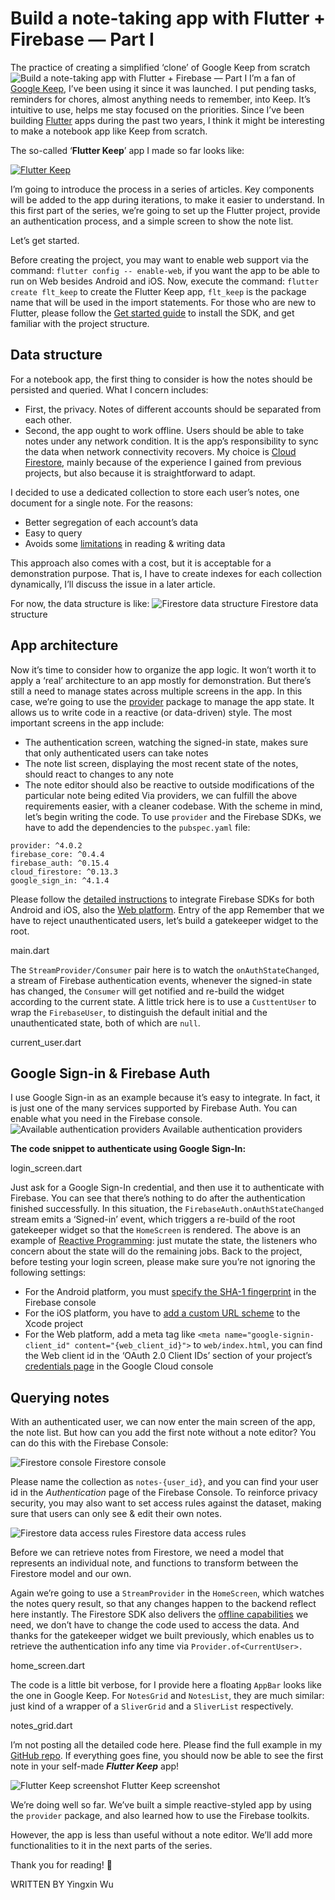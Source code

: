 # Build a note-taking app with Flutter + Firebase — Part I
The practice of creating a simplified ‘clone’ of Google Keep from scratch
![Build a note-taking app with Flutter + Firebase — Part I](https://iswift.ru/images/1_6HTi-RPUL_cmp-UDURxpAg.gif)
I’m a fan of [Google Keep](https://www.google.com/keep/), I’ve been using it since it was launched. I put pending tasks, reminders for chores, almost anything needs to remember, into Keep. It’s intuitive to use, helps me stay focused on the priorities.
Since I’ve been building [Flutter](https://flutter.dev/) apps during the past two years, I think it might be interesting to make a notebook app like Keep from scratch.

The so-called ‘**Flutter Keep**’ app I made so far looks like:

[![Flutter Keep](https://iswift.ru/images/2020-03-09_22-11-25.png)](https://youtu.be/GXNXodzgbcM)

I’m going to introduce the process in a series of articles. Key components will be added to the app during iterations, to make it easier to understand.
In this first part of the series, we’re going to set up the Flutter project, provide an authentication process, and a simple screen to show the note list.

Let’s get started.

Before creating the project, you may want to enable web support via the command: ```flutter config -- enable-web```, if you want the app to be able to run on Web besides Android and iOS.
Now, execute the command: ```flutter create flt_keep``` to create the Flutter Keep app, ```flt_keep``` is the package name that will be used in the import statements.
For those who are new to Flutter, please follow the [Get started guide](https://flutter.dev/docs/get-started/install) to install the SDK, and get familiar with the project structure.

## Data structure

For a notebook app, the first thing to consider is how the notes should be persisted and queried.
What I concern includes:
* First, the privacy. Notes of different accounts should be separated from each other.
* Second, the app ought to work offline. Users should be able to take notes under any network condition. It is the app’s responsibility to sync the data when network connectivity recovers.
My choice is [Cloud Firestore](https://firebase.google.com/docs/firestore), mainly because of the experience I gained from previous projects, but also because it is straightforward to adapt.

I decided to use a dedicated collection to store each user’s notes, one document for a single note. For the reasons:
* Better segregation of each account’s data
* Easy to query
* Avoids some [limitations](https://firebase.google.com/docs/firestore/quotas#limits) in reading & writing data

This approach also comes with a cost, but it is acceptable for a demonstration purpose. That is, I have to create indexes for each collection dynamically, I’ll discuss the issue in a later article.

For now, the data structure is like:
![Firestore data structure](https://iswift.ru/images/1_K11nEEwAPoEJnSexd22dRg.jpeg)
Firestore data structure

## App architecture
Now it’s time to consider how to organize the app logic. It won’t worth it to apply a ‘real’ architecture to an app mostly for demonstration. But there’s still a need to manage states across multiple screens in the app.
In this case, we’re going to use the [provider](https://pub.dev/packages/provider) package to manage the app state. It allows us to write code in a reactive (or data-driven) style.
The most important screens in the app include:
* The authentication screen, watching the signed-in state, makes sure that only authenticated users can take notes
* The note list screen, displaying the most recent state of the notes, should react to changes to any note
* The note editor should also be reactive to outside modifications of the particular note being edited
Via providers, we can fulfill the above requirements easier, with a cleaner codebase.
With the scheme in mind, let’s begin writing the code.
To use ```provider``` and the Firebase SDKs, we have to add the dependencies to the ```pubspec.yaml``` file:

```
provider: ^4.0.2
firebase_core: ^0.4.4
firebase_auth: ^0.15.4
cloud_firestore: ^0.13.3
google_sign_in: ^4.1.4
```
Please follow the [detailed instructions](https://firebase.google.com/docs/flutter/setup) to integrate Firebase SDKs for both Android and iOS, also the [Web platform](https://firebase.google.com/docs/web/setup).
Entry of the app
Remember that we have to reject unauthenticated users, let’s build a gatekeeper widget to the root.

<script src="https://gist.github.com/xinthink/7d1ad8cc4421f50266d3406342430c10.js"></script>
main.dart

The ```StreamProvider/Consumer``` pair here is to watch the ```onAuthStateChanged```, a stream of Firebase authentication events, whenever the signed-in state has changed, the ```Consumer``` will get notified and re-build the widget according to the current state.
A little trick here is to use a ```CusttentUser``` to wrap the ```FirebaseUser```, to distinguish the default initial and the unauthenticated state, both of which are ```null```.

<script src="https://gist.github.com/xinthink/9d0853544425791c1aee55eb78900b72.js"></script>
current_user.dart

## Google Sign-in & Firebase Auth
I use Google Sign-in as an example because it’s easy to integrate. In fact, it is just one of the many services supported by Firebase Auth. You can enable what you need in the Firebase console.
![Available authentication providers](https://iswift.ru/images/1_p28rWu_gssWRU4xwb5NTQg.png)
Available authentication providers

**The code snippet to authenticate using Google Sign-In:**

<script src="https://gist.github.com/xinthink/3c2e2a93b54871ba72a4235ccf2f0554.js"></script>
login_screen.dart

Just ask for a Google Sign-In credential, and then use it to authenticate with Firebase.
You can see that there’s nothing to do after the authentication finished successfully. In this situation, the ```FirebaseAuth.onAuthStateChanged``` stream emits a ‘Signed-in’ event, which triggers a re-build of the root gatekeeper widget so that the ```HomeScreen``` is rendered.
The above is an example of [Reactive Programming](https://en.wikipedia.org/wiki/Reactive_programming): just mutate the state, the listeners who concern about the state will do the remaining jobs.
Back to the project, before testing your login screen, please make sure you’re not ignoring the following settings:
* For the Android platform, you must [specify the SHA-1 fingerprint](https://firebase.google.com/docs/auth/android/google-signin#before_you_begin) in the Firebase console
* For the iOS platform, you have to [add a custom URL scheme](https://firebase.google.com/docs/auth/ios/google-signin#2_implement_google_sign-in) to the Xcode project
* For the Web platform, add a meta tag like ```<meta name="google-signin-client_id" content="{web_client_id}">``` to ```web/index.html```, you can find the Web client id in the ‘OAuth 2.0 Client IDs’ section of your project’s [credentials page](https://console.cloud.google.com/apis/credentials) in the Google Cloud console

## Querying notes

With an authenticated user, we can now enter the main screen of the app, the note list.
But how can you add the first note without a note editor? You can do this with the Firebase Console:

![Firestore console](https://iswift.ru/images/1_JA5qv8JPFfjNA9zAQ3Nhcg.png)
Firestore console

Please name the collection as ```notes-{user_id}```, and you can find your user id in the *Authentication* page of the Firebase Console.
To reinforce privacy security, you may also want to set access rules against the dataset, making sure that users can only see & edit their own notes.

![Firestore data access rules](https://iswift.ru/images/1_8bNXjjHd9lQqAE-BKtPEsQ.png)
Firestore data access rules

Before we can retrieve notes from Firestore, we need a model that represents an individual note, and functions to transform between the Firestore model and our own.

<script src="https://gist.github.com/xinthink/209fa3e9e37de1d9ae098101c12e2e5d.js"></script>

Again we’re going to use a ```StreamProvider``` in the ```HomeScreen```, which watches the notes query result, so that any changes happen to the backend reflect here instantly. The Firestore SDK also delivers the [offline capabilities](https://firebase.google.com/docs/firestore/manage-data/enable-offline) we need, we don’t have to change the code used to access the data.
And thanks for the gatekeeper widget we built previously, which enables us to retrieve the authentication info any time via ```Provider.of<CurrentUser>.```

<script src="https://gist.github.com/xinthink/4e04f2a3ecb3b5097fe0912fca898337.js"></script>
home_screen.dart

The code is a little bit verbose, for I provide here a floating ```AppBar``` looks like the one in Google Keep.
For ```NotesGrid``` and ```NotesList```, they are much similar: just kind of a wrapper of a ```SliverGrid``` and a ```SliverList``` respectively.

<script src="https://gist.github.com/xinthink/e972c4944bf197e60c98e19125f395bc.js"></script>
notes_grid.dart

I’m not posting all the detailed code here. Please find the full example in my [GitHub repo](https://github.com/xinthink/flutter-keep).
If everything goes fine, you should now be able to see the first note in your self-made ***Flutter Keep*** app!

![Flutter Keep screenshot](https://iswift.ru/images/1_kov0KSVUbhuqVP3pCoebRw.png)
Flutter Keep screenshot

We’re doing well so far. We’ve built a simple reactive-styled app by using the ```provider``` package, and also learned how to use the Firebase toolkits.

However, the app is less than useful without a note editor. We’ll add more functionalities to it in the next parts of the series.

Thank you for reading! 🙌

WRITTEN BY Yingxin Wu
